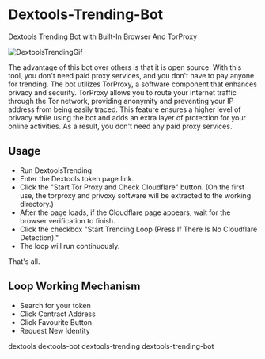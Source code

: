 # Dextools-Trending-Bot
Dextools Trending Bot with Built-In Browser And TorProxy

![DextoolsTrendingGif](https://raw.githubusercontent.com/tractorAside/Dextools-Trending-Bot/main/DextoolsTrending.gif)

The advantage of this bot over others is that it is open source. With this tool, you don't need paid proxy services, and you don't have to pay anyone for trending.
The bot utilizes TorProxy, a software component that enhances privacy and security. 
TorProxy allows you to route your internet traffic through the Tor network, providing anonymity and preventing your IP address from being easily traced.
This feature ensures a higher level of privacy while using the bot and adds an extra layer of protection for your online activities.
As a result, you don't need any paid proxy services.

## Usage
- Run DextoolsTrending
- Enter the Dextools token page link.
- Click the "Start Tor Proxy and Check Cloudflare" button. (On the first use, the torproxy and privoxy software will be extracted to the working directory.)
- After the page loads, if the Cloudflare page appears, wait for the browser verification to finish.
- Click the checkbox "Start Trending Loop (Press If There Is No Cloudflare Detection)."
- The loop will run continuously.

That's all.

## Loop Working Mechanism
- Search for your token
- Click Contract Address
- Click Favourite Button
- Request New Identity

dextools dextools-bot dextools-trending dextools-trending-bot
